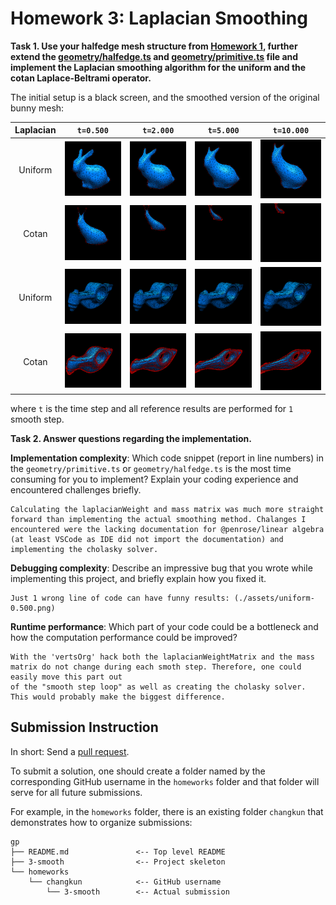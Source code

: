 # Homework 3: Laplacian Smoothing

**Task 1. Use your halfedge mesh structure from [Homework 1](../1-halfedge/README.md), further extend the [geometry/halfedge.ts](./src/geometry/halfedge.ts) and [geometry/primitive.ts](./src/geometry/primitive.ts) file and implement the Laplacian smoothing algorithm for the **uniform** and the **cotan** Laplace-Beltrami operator.**

The initial setup is a black screen, and the smoothed version of the original bunny mesh:

|Laplacian|`t=0.500`|`t=2.000`|`t=5.000`|`t=10.000`|
|:--:|:--:|:--:|:--:|:--:|
|Uniform|![](./assets/uniform-0.500.png)|![](./assets/uniform-2.000.png)|![](./assets/uniform-5.000.png)|![](./assets/uniform-10.000.png)|
|Cotan|![](./assets/cotan-0.500.png)|![](./assets/cotan-2.000.png)|![](./assets/cotan-5.000.png)|![](./assets/cotan-10.000.png)|
|Uniform|![](./assets/uniform2-0.500.png)|![](./assets/uniform2-2.000.png)|![](./assets/uniform2-5.000.png)|![](./assets/uniform2-10.000.png)|
|Cotan|![](./assets/cotan2-0.500.png)|![](./assets/cotan2-2.000.png)|![](./assets/cotan2-5.000.png)|![](./assets/cotan2-10.000.png)|

where `t` is the time step and all reference results are performed for `1` smooth step.

**Task 2. Answer questions regarding the implementation.**

**Implementation complexity**: Which code snippet (report in line numbers) in the `geometry/primitive.ts` or `geometry/halfedge.ts` is the most time consuming for you to implement? Explain your coding experience and encountered challenges briefly.

```
Calculating the laplacianWeight and mass matrix was much more straight forward than implementing the actual smoothing method. Chalanges I encountered were the lacking documentation for @penrose/linear algebra (at least VSCode as IDE did not import the documentation) and implementing the cholasky solver.
```

**Debugging complexity**: Describe an impressive bug that you wrote while implementing this project, and briefly explain how you fixed it.

```
Just 1 wrong line of code can have funny results: (./assets/uniform-0.500.png)
```

**Runtime performance**: Which part of your code could be a bottleneck and how the computation performance could be improved?

```
With the 'vertsOrg' hack both the laplacianWeightMatrix and the mass matrix do not change during each smoth step. Therefore, one could easily move this part out
of the "smooth step loop" as well as creating the cholasky solver. This would probably make the biggest difference.
```

## Submission Instruction

In short: Send a [pull request](https://github.com/mimuc/gp/pulls).

To submit a solution, one should create a folder named by the corresponding GitHub username in the `homeworks` folder and that folder will serve for all future submissions.

For example, in the `homeworks` folder, there is an existing folder `changkun`
that demonstrates how to organize submissions:

```
gp
├── README.md               <-- Top level README
├── 3-smooth                <-- Project skeleton
└── homeworks
    └── changkun            <-- GitHub username
        └── 3-smooth        <-- Actual submission
```

